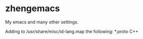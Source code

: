 # zhengemacs
My emacs and many other settings.

Adding to /usr/share/misc/id-lang.map the following:
*.proto                 C++
